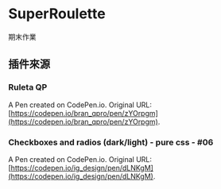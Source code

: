 # SuperRoulette
期末作業


插件來源
---
### Ruleta QP
A Pen created on CodePen.io. Original URL: [https://codepen.io/bran_qpro/pen/zYOrpgm](https://codepen.io/bran_qpro/pen/zYOrpgm).

### Checkboxes and radios (dark/light) - pure css - #06

A Pen created on CodePen.io. Original URL: [https://codepen.io/ig_design/pen/dLNKgM](https://codepen.io/ig_design/pen/dLNKgM).
